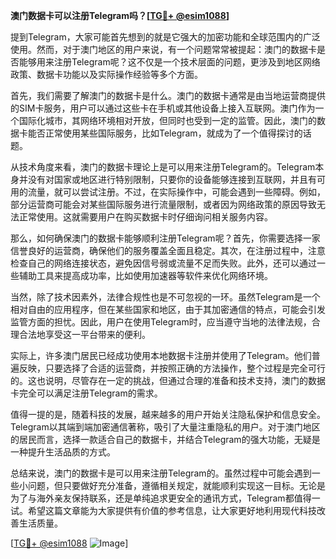 **澳门数据卡可以注册Telegram吗？[[TG💪+ @esim1088](https://t.me/s/esim1088)]**

提到Telegram，大家可能首先想到的就是它强大的加密功能和全球范围内的广泛使用。然而，对于澳门地区的用户来说，有一个问题常常被提起：澳门的数据卡是否能够用来注册Telegram呢？这不仅是一个技术层面的问题，更涉及到地区网络政策、数据卡功能以及实际操作经验等多个方面。

首先，我们需要了解澳门的数据卡是什么。澳门的数据卡通常是由当地运营商提供的SIM卡服务，用户可以通过这些卡在手机或其他设备上接入互联网。澳门作为一个国际化城市，其网络环境相对开放，但同时也受到一定的监管。因此，澳门的数据卡能否正常使用某些国际服务，比如Telegram，就成为了一个值得探讨的话题。

从技术角度来看，澳门的数据卡理论上是可以用来注册Telegram的。Telegram本身并没有对国家或地区进行特别限制，只要你的设备能够连接到互联网，并且有可用的流量，就可以尝试注册。不过，在实际操作中，可能会遇到一些障碍。例如，部分运营商可能会对某些国际服务进行流量限制，或者因为网络政策的原因导致无法正常使用。这就需要用户在购买数据卡时仔细询问相关服务内容。

那么，如何确保澳门的数据卡能够顺利注册Telegram呢？首先，你需要选择一家信誉良好的运营商，确保他们的服务覆盖全面且稳定。其次，在注册过程中，注意检查自己的网络连接状态，避免因信号弱或流量不足而失败。此外，还可以通过一些辅助工具来提高成功率，比如使用加速器等软件来优化网络环境。

当然，除了技术因素外，法律合规性也是不可忽视的一环。虽然Telegram是一个相对自由的应用程序，但在某些国家和地区，由于其加密通信的特点，可能会引发监管方面的担忧。因此，用户在使用Telegram时，应当遵守当地的法律法规，合理合法地享受这一平台带来的便利。

实际上，许多澳门居民已经成功使用本地数据卡注册并使用了Telegram。他们普遍反映，只要选择了合适的运营商，并按照正确的方法操作，整个过程是完全可行的。这也说明，尽管存在一定的挑战，但通过合理的准备和技术支持，澳门的数据卡完全可以满足注册Telegram的需求。

值得一提的是，随着科技的发展，越来越多的用户开始关注隐私保护和信息安全。Telegram以其端到端加密通信著称，吸引了大量注重隐私的用户。对于澳门地区的居民而言，选择一款适合自己的数据卡，并结合Telegram的强大功能，无疑是一种提升生活品质的方式。

总结来说，澳门的数据卡是可以用来注册Telegram的。虽然过程中可能会遇到一些小问题，但只要做好充分准备，遵循相关规定，就能顺利实现这一目标。无论是为了与海外亲友保持联系，还是单纯追求更安全的通讯方式，Telegram都值得一试。希望这篇文章能为大家提供有价值的参考信息，让大家更好地利用现代科技改善生活质量。

[[TG💪+ @esim1088](https://t.me/s/esim1088) ![Image](https://i.postimg.cc/4NQfJmqS/Snipaste-2025-05-13-00-14-12.png)]